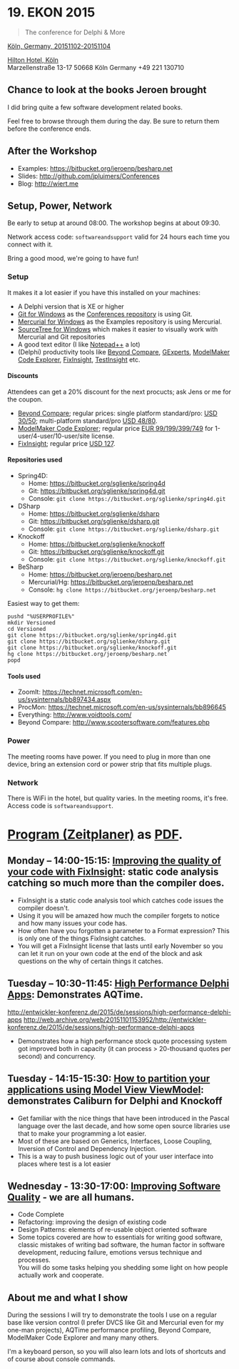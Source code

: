 # 19. EKON 2015

> The conference for Delphi & More

[Köln, Germany, 20151102-20151104](http://web.archive.org/web/20150912121134/http://entwickler-konferenz.de/2015/de)

[Hilton Hotel, Köln](https://www.google.com/search?q=hilton+cologne)  
Marzellenstraße 13-17
50668 Köln
Germany
+49 221 130710

## Chance to look at the books Jeroen brought

I did bring quite a few software development related books.

Feel free to browse through them during the day. Be sure to return them before the conference ends.

## After the Workshop

- Examples: <https://bitbucket.org/jeroenp/besharp.net>
- Slides: <http://github.com/jpluimers/Conferences>
- Blog: <http://wiert.me>

## Setup, Power, Network

Be early to setup at around 08:00. The workshop begins at about 09:30.

Network access code: `softwareandsupport` valid for 24 hours each time you connect with it.

Bring a good mood, we're going to have fun!

### Setup

It makes it a lot easier if you have this installed on your machines:

- A Delphi version that is XE or higher
- [Git for Windows](https://github.com/git-for-windows/git/releases/latest) as the [Conferences repository](https://github.com/jpluimers/Conferences) is using Git.
- [Mercurial for Windows](https://www.mercurial-scm.org/wiki/Download) as the Examples repository is using Mercurial.
- [SourceTree for Windows](https://www.sourcetreeapp.com/) which makes it easier to visually work with Mercurial and Git repositories
- A good text editor (I like [Notepad++](https://notepad-plus-plus.org/) a lot)
- (Delphi) productivity tools like [Beyond Compare](http://www.scootersoftware.com), [GExperts](http://www.gexperts.org/), [ModelMaker Code Explorer](http://www.modelmakertools.com/code-explorer/index.html), [FixInsight](http://sourceoddity.com/fixinsight/), [TestInsight](https://bitbucket.org/sglienke/testinsight/wiki/Home) etc.

#### Discounts

Attendees can get a 20% discount for the next procucts; ask Jens or me for the coupon.

- [Beyond Compare](http://www.scootersoftware.com); regular prices: single platform standard/pro: [USD 30/50](http://www.scootersoftware.com/features.php?zz=pricing); multi-platform standard/pro [USD 48/80](http://www.scootersoftware.com/features.php?zz=pricing).
- [ModelMaker Code Explorer](http://www.modelmakertools.com/code-explorer/index.html); regular price [EUR 99/199/399/749](http://www.modelmakertools.com/order/newlicenses.html) for 1-user/4-user/10-user/site license.
- [FixInsight](http://sourceoddity.com/fixinsight/); regular price [USD 127](http://sourceoddity.com/fixinsight/order.html).

#### Repositories used

- Spring4D:
    - Home: https://bitbucket.org/sglienke/spring4d
    - Git: https://bitbucket.org/sglienke/spring4d.git
    - Console: `git clone https://bitbucket.org/sglienke/spring4d.git`
- DSharp
    - Home: https://bitbucket.org/sglienke/dsharp
    - Git: https://bitbucket.org/sglienke/dsharp.git
    - Console: `git clone https://bitbucket.org/sglienke/dsharp.git`
- Knockoff
    - Home: https://bitbucket.org/sglienke/knockoff
    - Git: https://bitbucket.org/sglienke/knockoff.git
    - Console: `git clone https://bitbucket.org/sglienke/knockoff.git`
- BeSharp
    - Home: https://bitbucket.org/jeroenp/besharp.net
    - Mercurial/Hg: https://bitbucket.org/jeroenp/besharp.net
    - Console: `hg clone https://bitbucket.org/jeroenp/besharp.net`

Easiest way to get them:

    pushd "%USERPROFILE%"
    mkdir Versioned
    cd Versioned
    git clone https://bitbucket.org/sglienke/spring4d.git
    git clone https://bitbucket.org/sglienke/dsharp.git
    git clone https://bitbucket.org/sglienke/knockoff.git
    hg clone https://bitbucket.org/jeroenp/besharp.net`
    popd

#### Tools used

- ZoomIt: https://technet.microsoft.com/en-us/sysinternals/bb897434.aspx
- ProcMon: https://technet.microsoft.com/en-us/sysinternals/bb896645
- Everything: http://www.voidtools.com/
- Beyond Compare: http://www.scootersoftware.com/features.php

### Power

The meeting rooms have power. If you need to plug in more than one device, bring an extension cord or power strip that fits multiple plugs.

### Network

There is WiFi in the hotel, but quality varies. In the meeting rooms, it's free. Access code is `softwareandsupport`.

# [Program (Zeitplaner)](http://web.archive.org/web/20151101153224/http://entwickler-konferenz.de/2015/de/zeitplaner) as  [PDF](http://web.archive.org/web/20151101153333/http://entwickler-konferenz.de/2015/sites/default/files/ekon_zeitplaner_pdf.pdf).

## Monday – 14:00-15:15: [Improving the quality of your code with FixInsight](20151102-FixInsight): static code analysis catching so much more than the compiler does.

- FixInsight is a static code analysis tool which catches code issues the compiler doesn't.
- Using it you will be amazed how much the compiler forgets to notice and how many issues your code has.
- How often have you forgotten a parameter to a Format expression? This is only one of the things FixInsight catches.
- You will get a FixInsight license that lasts until early November so you can let it run on your own code at the end of the block and ask questions on the why of certain things it catches.

## Tuesday – 10:30-11:45: [High Performance Delphi Apps](20151103-AQTime): Demonstrates AQTime.

http://entwickler-konferenz.de/2015/de/sessions/high-performance-delphi-apps
http://web.archive.org/web/20151101153952/http://entwickler-konferenz.de/2015/de/sessions/high-performance-delphi-apps

- Demonstrates how a high performance stock quote processing system got improved both in capacity (it can process > 20-thousand quotes per second) and concurrency.

## Tuesday - 14:15-15:30: [How to partition your applications using Model View ViewModel](20151102-MVVM): demonstrates Caliburn for Delphi and Knockoff

- Get familiar with the nice things that have been introduced in the Pascal language over the last decade, and how some open source libraries use that to make your programming a lot easier.
- Most of these are based on Generics, Interfaces, Loose Coupling, Inversion of Control and Dependency Injection.
- This is a way to push business logic out of your user interface into places where test is a lot easier

## Wednesday - 13:30-17:00: [Improving Software Quality](20151104-Software-Quality-the-Human-Factor) - we are all humans.

- Code Complete
- Refactoring: improving the design of existing code
- Design Patterns: elements of re-usable object oriented software
- Some topics covered are how to essentials for writing good software, classic mistakes of writing bad software, the human factor in software development, reducing failure, emotions versus technique and processes.  
You will do some tasks helping you shedding some light on how people actually work
and cooperate.

## About me and what I show

During the sessions I will try to demonstrate the tools I use on a regular base like version control
(I prefer DVCS like Git and Mercurial even for my one-man projects), AQTime performance profiling, Beyond Compare, ModelMaker Code Explorer and many many others.

I'm a keyboard person, so you will also learn lots and lots of shortcuts and of course about console commands.
